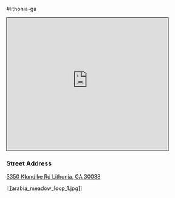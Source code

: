#lithonia-ga 
<iframe width="425" height="350" src="https://www.openstreetmap.org/export/embed.html?bbox=-84.12104845046998%2C33.67653279000777%2C-84.10692930221559%2C33.690977625385734&amp;layer=transportmap&amp;marker=33.6837555110982%2C-84.11398887634277" style="border: 1px solid black"></iframe>

### Street Address
[3350 Klondike Rd
Lithonia, GA  30038](https://www.openstreetmap.org/?mlat=33.68376&amp;mlon=-84.11399#map=16/33.68376/-84.11399&amp;layers=T)

![[arabia_meadow_loop_1.jpg]]